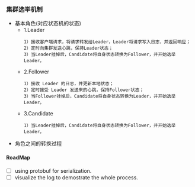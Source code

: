 ### 集群选举机制
- 基本角色(对应状态机的状态)
    - 1.Leader
        ```
        1）接收客户端请求，将请求转发给Leader，Leader将请求写入日志，并返回响应；
        2）定时向集群发送心跳，保持Leader状态；
        3）当Leader挂掉后，Candidate将自身状态转换为Follower，并开始选举Leader。
        ```
    - 2.Follower
        ```
        1）接收 Leader 的日志，并更新本地状态；
        2）定时接受 Leader 发送来的心跳，保持Follower状态；
        3）当Follower挂掉后，Candidate将自身状态转换为Leader，并开始选举Leader。
        ```
    - 3.Candidate
        ```
        1）当Leader挂掉后，Candidate将自身状态转换为Follower，并开始选举Leader。
        ```
- 角色之间的转换过程


#### RoadMap

- [ ] using protobuf for serialization.
- [ ] visualize the log to demostrate the whole process.